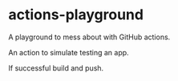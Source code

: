 # actions-playground
A playground to mess about with GitHub actions.

An action to simulate testing an app.

If successful build and push.
